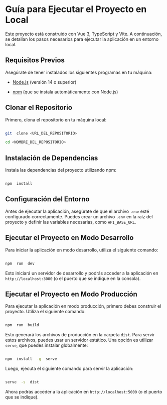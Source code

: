 
# Guía para Ejecutar el Proyecto en Local

  

Este proyecto está construido con Vue 3, TypeScript y Vite. A continuación, se detallan los pasos necesarios para ejecutar la aplicación en un entorno local.

  

## Requisitos Previos

  

Asegúrate de tener instalados los siguientes programas en tu máquina:

  

- [Node.js](https://nodejs.org/) (versión 14 o superior)

- [npm](https://www.npmjs.com/) (que se instala automáticamente con Node.js)

  

## Clonar el Repositorio

  

Primero, clona el repositorio en tu máquina local:

  

```bash

git  clone <URL_DEL_REPOSITORIO>

cd <NOMBRE_DEL_REPOSITORIO>

```

  

## Instalación de Dependencias

  

Instala las dependencias del proyecto utilizando npm:

  

```bash

npm  install

```

  

## Configuración del Entorno

  

Antes de ejecutar la aplicación, asegúrate de que el archivo `.env` esté configurado correctamente. Puedes crear un archivo `.env` en la raíz del proyecto y definir las variables necesarias, como `API_BASE_URL`.

  

## Ejecutar el Proyecto en Modo Desarrollo

  

Para iniciar la aplicación en modo desarrollo, utiliza el siguiente comando:

  

```bash

npm  run  dev

```

  

Esto iniciará un servidor de desarrollo y podrás acceder a la aplicación en `http://localhost:3000` (o el puerto que se indique en la consola).

  

## Ejecutar el Proyecto en Modo Producción

  

Para ejecutar la aplicación en modo producción, primero debes construir el proyecto. Utiliza el siguiente comando:

  

```bash

npm  run  build

```

  

Esto generará los archivos de producción en la carpeta `dist`. Para servir estos archivos, puedes usar un servidor estático. Una opción es utilizar `serve`, que puedes instalar globalmente:

  

```bash

npm  install  -g  serve

```

  

Luego, ejecuta el siguiente comando para servir la aplicación:

  

```bash

serve  -s  dist

```

  

Ahora podrás acceder a la aplicación en `http://localhost:5000` (o el puerto que se indique).

 